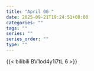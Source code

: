 ```yaml
---
title: "April 06 "
date: 2025-09-21T19:24:51+08:00
categories: ""
tags: ""
series: ""
series_order: ""
type: ""
---
```



{{< bilibili BV1od4y1i7tL 6 >}}

